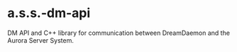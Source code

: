 # a.s.s.-dm-api
DM API and C++ library for communication between DreamDaemon and the Aurora Server System.
